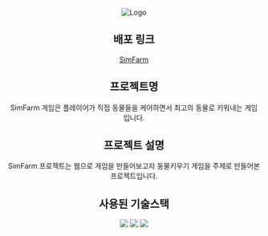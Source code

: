 <div align="center">
  
![Logo](https://github.com/Hwangyongjin/SimFarm/assets/126740959/6f652444-3ab9-4dcf-a4b9-5b9936fb1b59)   

## 배포 링크

[SimFarm](https://hwangyongjin.github.io/SimFarm)   
## 프로젝트명   
SimFarm 게임은 플레이어가 직접 동물들을 케어하면서 최고의 동물로 키워내는 게임입니다.   
## 프로젝트 설명   
SimFarm 프로젝트는 웹으로 게임을 만들어보고자 동물키우기 게임을 주제로 만들어본 프로젝트입니다.   
## 사용된 기술스택   
<img src="https://img.shields.io/badge/React-61DAFB?style=for-the-badge&logo=react&logoColor=white"> <img src="https://img.shields.io/badge/Styled-components-DB7093?style=for-the-badge&logo=styledcomponents&logoColor=white"> <img src="https://img.shields.io/badge/Unity-000000?style=for-the-badge&logo=unity&logoColor=white">
</div>

